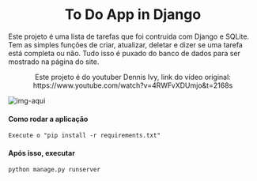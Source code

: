<h1 align=center>To Do App in Django</h1

<p align=center>Este projeto é uma lista de tarefas que foi contruida com Django e SQLite. Tem as simples funções de criar, atualizar, deletar e dizer se uma tarefa está completa
ou não. Tudo isso é puxado do banco de dados para ser mostrado na página do site.</p>
<p align=center>Este projeto é do youtuber Dennis Ivy, link do vídeo original: https://www.youtube.com/watch?v=4RWFvXDUmjo&t=2168s</p>

![img-aqui]()

<h4>Como rodar a aplicação</h4

```
Execute o "pip install -r requirements.txt"
```

<h4>Após isso, executar</h4

```
python manage.py runserver
```
